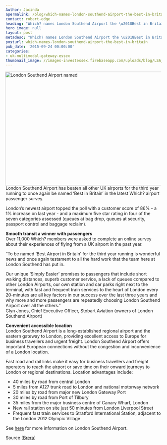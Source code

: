 ```yaml
---
Author: Jacinda
apermalink: /blog/which-names-london-southend-airport-the-best-in-britain
contact: robert-edge
heading: "Which? names London Southend Airport the \u2018Best in Britain\u2019"
hero_image: null
layout: post
metadesc: "Which? names London Southend Airport the \u2018Best in Britain\u2019"
posturl: which-names-london-southend-airport-the-best-in-britain
pub_date: '2015-09-24 00:00:00'
categories:
- uk-multimodal-gateway-essex
thumbnail_image: //images-investessex.firebaseapp.com/uploads/blog/LSA_mini.jpg
---
```


<p><img alt='London Southend Airport named 'Best in Britain'' src='//images-investessex.firebaseapp.com/uploads/blog/LSA_550.jpg' style='float:right; height:367px; margin-left:2px; margin-right:2px; width:550px'/>London Southend Airport has beaten all other UK airports for the third year running to once again be named ‘Best in Britain’ in the latest Which? airport passenger survey.</p><p>London’s newest airport topped the poll with a customer score of 86% - a 1% increase on last year - and a maximum five star rating in four of the seven categories assessed (queues at bag drop, queues at security, passport control and baggage reclaim).</p><p><strong>Smooth transit a winner with passengers</strong><br/>Over 11,000 Which? members were asked to complete an online survey about their experiences of flying from a UK airport in the past year.</p><p>“To be named ‘Best Airport in Britain’ for the third year running is wonderful news and once again testament to all the hard work that the team here at London Southend has put in.</p><p>Our unique ‘Simply Easier’ promises to passengers that include short walking distances, superb customer service, a lack of queues compared to other London Airports, our own station and car parks right next to the terminal, with fast and frequent train services to the heart of London every 20-minutes are all key factors in our success over the last three years and why more and more passengers are repeatedly choosing London Southend Airport over all the others.”<br/>Glyn Jones, Chief Executive Officer, Stobart Aviation (owners of London Southend Airport)</p><p><strong>Convenient accessible location</strong><br/>London Southend Airport is a long-established regional airport and the eastern gateway to London, providing excellent access to Europe for business travellers and urgent freight. London Southend Airport offers important European connections without the congestion and inconvenience of a London location.</p><p>Fast road and rail links make it easy for business travellers and freight operators to reach the airport or save time on their onward journeys to London or regional destinations. Location advantages include:</p><ul><li>40 miles by road from central London</li><li>5 miles from A127 trunk road to London and national motorway network</li><li>20 miles by road from major new London Gateway Port</li><li>30 miles by road from Port of Tilbury</li><li>35 miles from the major business centre of Canary Wharf, London</li><li>New rail station on site just 50 minutes from London Liverpool Street</li><li>Frequent fast train services to Stratford International Station, adjacent to the London 2012 Olympic Village</li></ul><p>See <a href='http://investessex.co.uk/studies/place-studies/london-southend-airport' target='_blank'>here</a> for more information on London Southend Airport.</p><p>Source [<a href='http://www.brera-london.com/london-southend-scores-hatrick/'>Brera</a>]</p>